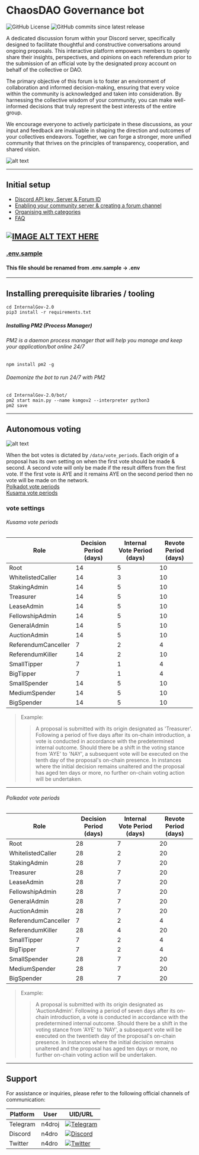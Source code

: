# ChaosDAO Governance bot

![GitHub License](https://img.shields.io/github/license/ChaosDAO-org/InternalGov-2.0)
![GitHub commits since latest release](https://img.shields.io/github/commits-since/ChaosDAO-org/InternalGov-2.0/latest)

A dedicated discussion forum within your Discord server, specifically designed to facilitate thoughtful and constructive conversations around ongoing proposals. This interactive platform empowers members to openly share their insights, perspectives, and opinions on each referendum prior to the submission of an official vote by the designated proxy account on behalf of the collective or DAO.

The primary objective of this forum is to foster an environment of collaboration and informed decision-making, ensuring that every voice within the community is acknowledged and taken into consideration. By harnessing the collective wisdom of your community, you can make well-informed decisions that truly represent the best interests of the entire group.

We encourage everyone to actively participate in these discussions, as your input and feedback are invaluable in shaping the direction and outcomes of your collectives endeavors. Together, we can forge a stronger, more unified community that thrives on the principles of transparency, cooperation, and shared vision.

![alt text](https://i.imgur.com/Ogg29qC.png)

---

## Initial setup
- [Discord API key, Server & Forum ID](https://github.com/ChaosDAO-org/InternalGov-2.0/wiki/1.-Initial-Setup#discord-application-api-key)
- [Enabling your community server & creating a forum channel](https://github.com/ChaosDAO-org/InternalGov-2.0/wiki/2.-Forum-Channels#what-are-forum-channels)
- [Organising with categories](https://github.com/ChaosDAO-org/InternalGov-2.0/wiki/3.-Channel-Categories#adding-a-category)
- [FAQ](https://github.com/ChaosDAO-org/InternalGov-2.0/wiki/99.-FAQ)

  
[![IMAGE ALT TEXT HERE](https://img.youtube.com/vi/SYnpgcgfDsA/0.jpg)](https://www.youtube.com/watch?v=SYnpgcgfDsA)
---

### [.env.sample](https://raw.githubusercontent.com/ChaosDAO-org/InternalGov-2.0/main/.env.sample)
#### This file should be renamed from .env.sample -> .env

---

## Installing prerequisite libraries / tooling
```shell
cd InternalGov-2.0
pip3 install -r requirements.txt
```

##### Installing PM2 (Process Manager)
###### PM2 is a daemon process manager that will help you manage and keep your application/bot online 24/7 
`npm install pm2 -g`

###### Daemonize the bot to run 24/7 with PM2
```shell
cd InternalGov-2.0/bot/
pm2 start main.py --name ksmgov2 --interpreter python3
pm2 save
```

---
## Autonomous voting
![alt text](https://i.imgur.com/5d0HJsY.png)  

When the bot votes is dictated by `/data/vote_periods`. Each origin of a proposal has its own setting on when the first vote should be made & second. A second vote will only be made if the result differs from the first vote. If the first vote is AYE and it remains AYE on the second period then no vote will be made on the network.  
[Polkadot vote periods](/data/vote_periods/polkadot.json)  
[Kusama vote periods](/data/vote_periods/kusama.json)


### vote settings
###### Kusama vote periods
| Role               | Decision Period (days) | Internal Vote Period (days) | Revote Period (days) |
|--------------------|------------------------|-----------------------------|----------------------|
| Root               | 14                     | 5                           | 10                   |
| WhitelistedCaller  | 14                     | 3                           | 10                   |
| StakingAdmin       | 14                     | 5                           | 10                   |
| Treasurer          | 14                     | 5                           | 10                   |
| LeaseAdmin         | 14                     | 5                           | 10                   |
| FellowshipAdmin    | 14                     | 5                           | 10                   |
| GeneralAdmin       | 14                     | 5                           | 10                   |
| AuctionAdmin       | 14                     | 5                           | 10                   |
| ReferendumCanceller| 7                      | 2                           | 4                    |
| ReferendumKiller   | 14                     | 2                           | 10                   |
| SmallTipper        | 7                      | 1                           | 4                    |
| BigTipper          | 7                      | 1                           | 4                    |
| SmallSpender       | 14                     | 5                           | 10                   |
| MediumSpender      | 14                     | 5                           | 10                   |
| BigSpender         | 14                     | 5                           | 10                   |
> Example:
> > A proposal is submitted with its origin designated as 'Treasurer'. Following a period of five days after its on-chain introduction, a vote is conducted in accordance with the predetermined internal outcome. Should there be a shift in the voting stance from 'AYE' to 'NAY', a subsequent vote will be executed on the tenth day of the proposal's on-chain presence. In instances where the initial decision remains unaltered and the proposal has aged ten days or more, no further on-chain voting action will be undertaken.

---

###### Polkadot vote periods
| Role               | Decision Period (days) | Internal Vote Period (days) | Revote Period (days) |
|--------------------|------------------------|-----------------------------|----------------------|
| Root               | 28                     | 7                           | 20                   |
| WhitelistedCaller  | 28                     | 2                           | 20                   |
| StakingAdmin       | 28                     | 7                           | 20                   |
| Treasurer          | 28                     | 7                           | 20                   |
| LeaseAdmin         | 28                     | 7                           | 20                   |
| FellowshipAdmin    | 28                     | 7                           | 20                   |
| GeneralAdmin       | 28                     | 7                           | 20                   |
| AuctionAdmin       | 28                     | 7                           | 20                   |
| ReferendumCanceller| 7                      | 2                           | 4                    |
| ReferendumKiller   | 28                     | 4                           | 20                   |
| SmallTipper        | 7                      | 2                           | 4                    |
| BigTipper          | 7                      | 2                           | 4                    |
| SmallSpender       | 28                     | 7                           | 20                   |
| MediumSpender      | 28                     | 7                           | 20                   |
| BigSpender         | 28                     | 7                           | 20                   |
> Example:
> > A proposal is submitted with its origin designated as 'AuctionAdmin'. Following a period of seven days after its on-chain introduction, a vote is conducted in accordance with the predetermined internal outcome. Should there be a shift in the voting stance from 'AYE' to 'NAY', a subsequent vote will be executed on the twentieth day of the proposal's on-chain presence. In instances where the initial decision remains unaltered and the proposal has aged ten days or more, no further on-chain voting action will be undertaken.

---

## Support
For assistance or inquiries, please refer to the following official channels of communication: 

| Platform | User   | UID/URL                                                                                                                                                                                      |
|----------|--------|----------------------------------------------------------------------------------------------------------------------------------------------------------------------------------------------|
| Telegram | n4droj | [![Telegram](https://img.shields.io/badge/Telegram-2CA5E0?style=for-the-badge&logo=telegram&logoColor=white&link=https://t.me/n4droj)](https://t.me/n4droj)                                  |
| Discord  | n4dro  | [![Discord](https://img.shields.io/badge/Discord-7289DA?style=for-the-badge&logo=discord&logoColor=white&link=https%3A%2F%2Fdiscord.gg%2FfGJe2AWkGe)](https://discord.com/invite/fGJe2AWkGe) |
| Twitter  | n4dro  | [![Twitter](https://img.shields.io/twitter/follow/N4DRO)](https://www.x.com/N4DRO)                                                                                                           |
